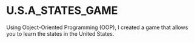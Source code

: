 # U.S.A_STATES_GAME
Using Object-Oriented Programming (OOP), I created a game that allows you to learn the states in the United States.
